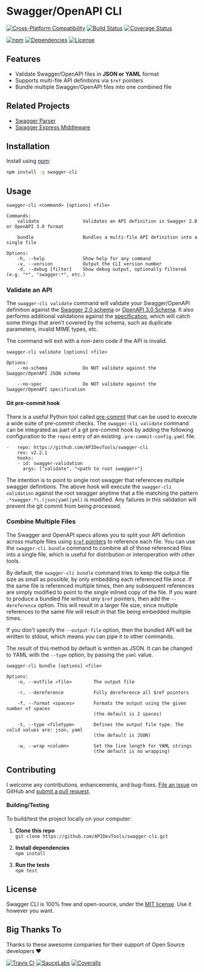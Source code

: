 Swagger/OpenAPI CLI
============================

[![Cross-Platform Compatibility](https://apitools.dev/img/os-badges.svg)](https://travis-ci.com/APIDevTools/swagger-cli)
[![Build Status](https://api.travis-ci.com/APIDevTools/swagger-cli.svg?branch=master)](https://travis-ci.com/APIDevTools/swagger-cli)
[![Coverage Status](https://coveralls.io/repos/github/APIDevTools/swagger-cli/badge.svg?branch=master)](https://coveralls.io/github/APIDevTools/swagger-cli?branch=master)


[![npm](https://img.shields.io/npm/v/swagger-cli.svg)](https://www.npmjs.com/package/swagger-cli)
[![Dependencies](https://david-dm.org/APIDevTools/swagger-cli.svg)](https://david-dm.org/APIDevTools/swagger-cli)
[![License](https://img.shields.io/npm/l/swagger-cli.svg)](LICENSE)


Features
--------------------------
- Validate Swagger/OpenAPI files in **JSON or YAML** format
- Supports multi-file API definitions via `$ref` pointers
- Bundle multiple Swagger/OpenAPI files into one combined file


Related Projects
--------------------------
- [Swagger Parser](https://github.com/APIDevTools/swagger-parser)
- [Swagger Express Middleware](https://github.com/APIDevTools/swagger-express-middleware)


Installation
--------------------------
Install using [npm](https://docs.npmjs.com/about-npm/):

```bash
npm install -g swagger-cli
```


Usage
--------------------------

```
swagger-cli <command> [options] <file>

Commands:
    validate                Validates an API definition in Swagger 2.0 or OpenAPI 3.0 format

    bundle                  Bundles a multi-file API definition into a single file

Options:
    -h, --help              Show help for any command
    -v, --version           Output the CLI version number
    -d, --debug [filter]    Show debug output, optionally filtered (e.g. "*", "swagger:*", etc.)
```


### Validate an API

The `swagger-cli validate` command will validate your Swagger/OpenAPI definition against the [Swagger 2.0 schema](https://github.com/OAI/OpenAPI-Specification/blob/master/schemas/v2.0/schema.json) or [OpenAPI 3.0 Schema](https://github.com/OAI/OpenAPI-Specification/blob/master/schemas/v3.0/schema.json).  It also performs additional validations against the [specification](https://github.com/OAI/OpenAPI-Specification/blob/master/versions/2.0.md), which will catch some things that aren't covered by the schema, such as duplicate parameters, invalid MIME types, etc.

The command will exit with a non-zero code if the API is invalid.

```
swagger-cli validate [options] <file>

Options:
    --no-schema             Do NOT validate against the Swagger/OpenAPI JSON schema

    --no-spec               Do NOT validate against the Swagger/OpenAPI specification
```

#### Git pre-commit hook

There is a useful Python tool called [pre-commit](https://pre-commit.com/) that can be used to execute a wide suite of pre-commit checks. The `swagger-cli validate` command can be integrated as part of a git pre-commit hook by adding the following configuration to the `repos` entry of an existing `.pre-commit-config.yaml` file.

```
-   repo: https://github.com/APIDevTools/swagger-cli
    rev: v2.2.1
    hooks:
    - id: swagger-validation
      args: ["validate", "<path to root swagger>"]
```

The intention is to point to single root swagger that references multiple swagger definitions. The above hook will execute the `swagger-cli validation` against the root swagger anytime that a file matching the pattern `.*swagger.*\.(json|yaml|yml)` is modified. Any failures in this validation will prevent the git commit from being processed.

### Combine Multiple Files

The Swagger and OpenAPI specs allows you to split your API definition across multiple files using [`$ref` pointers](https://github.com/OAI/OpenAPI-Specification/blob/master/versions/2.0.md#reference-object) to reference each file. You can use the `swagger-cli bundle` command to combine all of those referenced files into a single file, which is useful for distribution or interoperation with other tools.

By default, the `swagger-cli bundle` command tries to keep the output file size as small as possible, by only embedding each referenced file _once_.  If the same file is referenced multiple times, then any subsequent references are simply modified to point to the _single_ inlined copy of the file.  If you want to produce a bundled file without _any_ `$ref` pointers, then add the `--dereference` option.  This will result in a larger file size, since multiple references to the same file will result in that file being embedded multiple times.

If you don't specify the `--output-file` option, then the bundled API will be written to stdout, which means you can pipe it to other commands.

The result of this method by default is written as JSON. It can be changed to YAML with the `--type` option, by passing the `yaml` value.

```
swagger-cli bundle [options] <file>

Options:
    -o, --outfile <file>        The output file

    -r, --dereference           Fully dereference all $ref pointers

    -f, --format <spaces>       Formats the output using the given number of spaces
                                (the default is 2 spaces)

    -t, --type <filetype>       Defines the output file type. The valid values are: json, yaml
                                (the default is JSON)

    -w, --wrap <column>         Set the line length for YAML strings
                                (the default is no wrapping)
```


Contributing
--------------------------
I welcome any contributions, enhancements, and bug-fixes.  [File an issue](https://github.com/APIDevTools/swagger-cli/issues) on GitHub and [submit a pull request](https://github.com/APIDevTools/swagger-cli/pulls).

#### Building/Testing
To build/test the project locally on your computer:

1. **Clone this repo**<br>
`git clone https://github.com/APIDevTools/swagger-cli.git`

2. **Install dependencies**<br>
`npm install`

3. **Run the tests**<br>
`npm test`


License
--------------------------
Swagger CLI is 100% free and open-source, under the [MIT license](LICENSE). Use it however you want.

Big Thanks To
--------------------------
Thanks to these awesome companies for their support of Open Source developers ❤

[![Travis CI](https://jstools.dev/img/badges/travis-ci.svg)](https://travis-ci.com)
[![SauceLabs](https://jstools.dev/img/badges/sauce-labs.svg)](https://saucelabs.com)
[![Coveralls](https://jstools.dev/img/badges/coveralls.svg)](https://coveralls.io)
